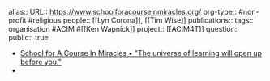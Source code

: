 alias::
URL:: https://www.schoolforacourseinmiracles.org/
org-type:: #non-profit #religious 
people:: [[Lyn Corona]], [[Tim Wise]] 
publications:: 
tags:: organisation #ACIM #[[Ken Wapnick]]
project:: [[ACIM4T]] 
question::
public:: true

- [School for A Course In Miracles • "The universe of learning will open up before you."](https://schoolforacourseinmiracles.org/)
-